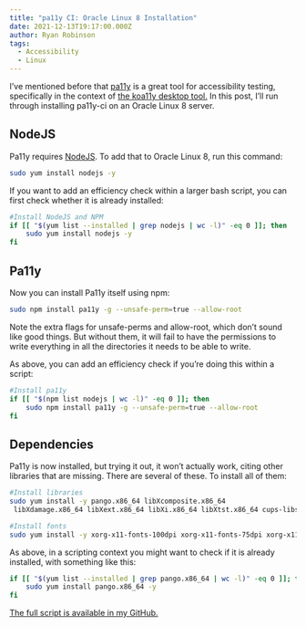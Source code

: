 ```yaml
---
title: "pa11y CI: Oracle Linux 8 Installation"
date: 2021-12-13T19:17:00.000Z
author: Ryan Robinson
tags:
  - Accessibility
  - Linux
---
```


I’ve mentioned before that [pa11y](https://github.com/pa11y/pa11y-ci) is a great tool for accessibility testing, specifically in the context of [the koa11y desktop tool.](/posts/2021/koa11y-accessibility-testing-tool/) In this post, I’ll run through installing pa11y-ci on an Oracle Linux 8 server.

## NodeJS

Pa11y requires [NodeJS](https://nodejs.org/en/). To add that to Oracle Linux 8, run this command:

```bash
sudo yum install nodejs -y
```

If you want to add an efficiency check within a larger bash script, you can first check whether it is already installed:

```bash
#Install NodeJS and NPM
if [[ "$(yum list --installed | grep nodejs | wc -l)" -eq 0 ]]; then
    sudo yum install nodejs -y
fi
```

## Pa11y

Now you can install Pa11y itself using npm:

```bash
sudo npm install pa11y -g --unsafe-perm=true --allow-root
```

Note the extra flags for unsafe-perms and allow-root, which don’t sound like good things. But without them, it will fail to have the permissions to write everything in all the directories it needs to be able to write.

As above, you can add an efficiency check if you’re doing this within a script:

```bash
#Install pa11y
if [[ "$(npm list nodejs | wc -l)" -eq 0 ]]; then
    sudo npm install pa11y -g --unsafe-perm=true --allow-root
fi
```

## Dependencies

Pa11y is now installed, but trying it out, it won’t actually work, citing other libraries that are missing. There are several of these. To install all of them:

```bash
#Install libraries
sudo yum install -y pango.x86_64 libXcomposite.x86_64
 libXdamage.x86_64 libXext.x86_64 libXi.x86_64 libXtst.x86_64 cups-libs.x86_64 libXScrnSaver.x86_64 libXrandr.x86_64 GConf2.x86_64 alsa-lib.x86_64 atk.x86_64 gtk3.x86_64 nss libdrm libgbm

#Install fonts
sudo yum install -y xorg-x11-fonts-100dpi xorg-x11-fonts-75dpi xorg-x11-utils xorg-x11-fonts-cyrillic xorg-x11-fonts-Type1 xorg-x11-fonts-misc
```

As above, in a scripting context you might want to check if it is already installed, with something like this:

```bash
if [[ "$(yum list --installed | grep pango.x86_64 | wc -l)" -eq 0 ]]; then
    sudo yum install pango.x86_64 -y
fi
```

[The full script is available in my GitHub.](https://github.com/ryan-l-robinson/Drupal-Oracle-Linux-scripts/blob/main/pa11y.sh)
